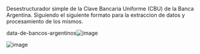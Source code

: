 Desestructurador simple de la Clave Bancaria Uniforme (CBU) de la Banca Argentina. Siguiendo el siguiente formato para la extraccion de datos y procesamiento de los mismos.

data-de-bancos-argentinos![image](https://user-images.githubusercontent.com/74429277/120089417-75fa4a80-c0d0-11eb-8123-b293d77e38e3.png)

![image](https://user-images.githubusercontent.com/74429277/120231743-73ab0400-c228-11eb-8884-9a6df8c92538.png)


